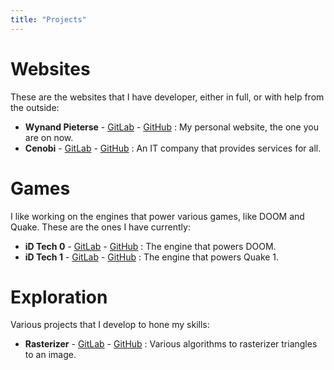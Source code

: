 ```yaml
---
title: "Projects"
---
```


# Websites

These are the websites that I have developer, either in full, or with help from
the outside:

 - __Wynand Pieterse__ - [GitLab][gitlab-website-wpieterse] - [GitHub][github-website-wpieterse] :
   My personal website, the one you are on now.
 - __Cenobi__ - [GitLab][gitlab-website-cenobi] - [GitHub][github-website-cenobi] :
   An IT company that provides services for all.

# Games

I like working on the engines that power various games, like DOOM and Quake.
These are the ones I have currently:

 - __iD Tech 0__ - [GitLab][gitlab-games-idtech-0] - [GitHub][github-games-idtech-0] :
   The engine that powers DOOM.
 - __iD Tech 1__ - [GitLab][gitlab-games-idtech-1] - [GitHub][github-games-idtech-1] :
   The engine that powers Quake 1.

# Exploration

Various projects that I develop to hone my skills:

- __Rasterizer__ - [GitLab][gitlab-exploration-rasterizer] - [GitHub][github-exploration-rasterizer] :
   Various algorithms to rasterizer triangles to an image.

[gitlab-website-wpieterse]: https://gitlab.com/wpieterse/websites/wpieterse.me
[github-website-wpieterse]: https://github.com/wpieterse/websites-wpieterse-me
[gitlab-website-cenobi]: https://gitlab.com/wpieterse/websites/cenobi.xyz
[github-website-cenobi]: https://github.com/wpieterse/websites-cenobi-xyz

[gitlab-games-idtech-0]: https://gitlab.com/wpieterse/games/idtech-0
[github-games-idtech-0]: https://github.com/wpieterse/games-idtech-0
[gitlab-games-idtech-1]: https://gitlab.com/wpieterse/games/idtech-1
[github-games-idtech-1]: https://github.com/wpieterse/games-idtech-1

[gitlab-exploration-rasterizer]: https://gitlab.com/wpieterse/exploration/rasterizer
[github-exploration-rasterizer]: https://github.com/wpieterse/exploration-rasterizer
